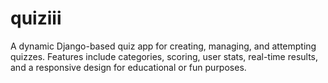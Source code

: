 # quiziii
A dynamic Django-based quiz app for creating, managing, and attempting quizzes. Features include categories, scoring, user stats, real-time results, and a responsive design for educational or fun purposes.
